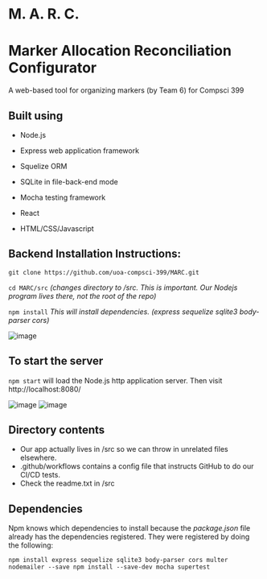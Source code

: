 # M. A. R. C.
# Marker Allocation Reconciliation Configurator 
A web-based tool for organizing markers (by Team 6) for Compsci 399

## Built using
+ Node.js
+ Express web application framework

+ Squelize ORM
+ SQLite in file-back-end mode

+ Mocha testing framework

+ React
+ HTML/CSS/Javascript

## Backend Installation Instructions:

`git clone https://github.com/uoa-compsci-399/MARC.git`

`cd MARC/src` *(changes directory to /src. This is important. Our Nodejs program lives there, not the root of the repo)* 

`npm install` *This will install dependencies.  (express sequelize sqlite3 body-parser cors)*

![image](https://user-images.githubusercontent.com/80251770/113613893-efb02200-96a5-11eb-84a1-e9af5a4a9db8.png)

## To start the server

`npm start` will load the Node.js http application server. Then visit http://localhost:8080/

![image](https://user-images.githubusercontent.com/80251770/113612930-91cf0a80-96a4-11eb-9be5-8dd564c60d33.png)
![image](https://user-images.githubusercontent.com/69673783/113281683-65cd2580-9342-11eb-8ccf-88ad27b1777f.png)

## Directory contents
+ Our app actually lives in /src so we can throw in unrelated files elsewhere.
+ .github/workflows contains a config file that instructs GitHub to do our CI/CD tests.
+ Check the readme.txt in /src

## Dependencies
Npm knows which dependencies to install because the *package.json* file already has the dependencies registered. They were registered by doing the following:

`npm install express sequelize sqlite3 body-parser cors multer nodemailer --save
npm install --save-dev mocha supertest`

